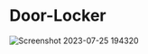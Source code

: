 # Door-Locker

![Screenshot 2023-07-25 194320](https://github.com/EhabMagdyy/Door-Locker/assets/132620660/3aed64f5-1b38-4736-a776-490451c60809)
